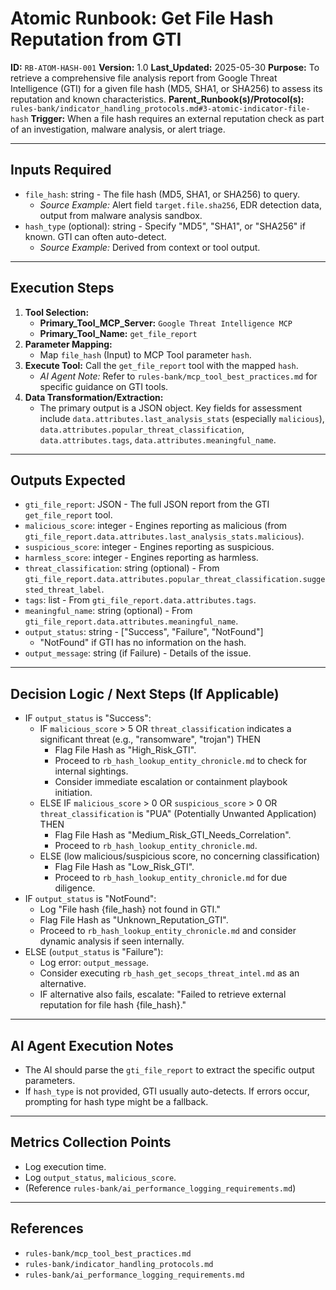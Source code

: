 # Atomic Runbook: Get File Hash Reputation from GTI

**ID:** `RB-ATOM-HASH-001`
**Version:** 1.0
**Last_Updated:** 2025-05-30
**Purpose:** To retrieve a comprehensive file analysis report from Google Threat Intelligence (GTI) for a given file hash (MD5, SHA1, or SHA256) to assess its reputation and known characteristics.
**Parent_Runbook(s)/Protocol(s):** `rules-bank/indicator_handling_protocols.md#3-atomic-indicator-file-hash`
**Trigger:** When a file hash requires an external reputation check as part of an investigation, malware analysis, or alert triage.

---

## Inputs Required

-   `file_hash`: string - The file hash (MD5, SHA1, or SHA256) to query.
    -   *Source Example:* Alert field `target.file.sha256`, EDR detection data, output from malware analysis sandbox.
-   `hash_type` (optional): string - Specify "MD5", "SHA1", or "SHA256" if known. GTI can often auto-detect.
    -   *Source Example:* Derived from context or tool output.

---

## Execution Steps

1.  **Tool Selection:**
    -   **Primary_Tool_MCP_Server:** `Google Threat Intelligence MCP`
    -   **Primary_Tool_Name:** `get_file_report`
2.  **Parameter Mapping:**
    -   Map `file_hash` (Input) to MCP Tool parameter `hash`.
3.  **Execute Tool:** Call the `get_file_report` tool with the mapped `hash`.
    -   *AI Agent Note:* Refer to `rules-bank/mcp_tool_best_practices.md` for specific guidance on GTI tools.
4.  **Data Transformation/Extraction:**
    -   The primary output is a JSON object. Key fields for assessment include `data.attributes.last_analysis_stats` (especially `malicious`), `data.attributes.popular_threat_classification`, `data.attributes.tags`, `data.attributes.meaningful_name`.

---

## Outputs Expected

-   `gti_file_report`: JSON - The full JSON report from the GTI `get_file_report` tool.
-   `malicious_score`: integer - Engines reporting as malicious (from `gti_file_report.data.attributes.last_analysis_stats.malicious`).
-   `suspicious_score`: integer - Engines reporting as suspicious.
-   `harmless_score`: integer - Engines reporting as harmless.
-   `threat_classification`: string (optional) - From `gti_file_report.data.attributes.popular_threat_classification.suggested_threat_label`.
-   `tags`: list - From `gti_file_report.data.attributes.tags`.
-   `meaningful_name`: string (optional) - From `gti_file_report.data.attributes.meaningful_name`.
-   `output_status`: string - ["Success", "Failure", "NotFound"]
    -   "NotFound" if GTI has no information on the hash.
-   `output_message`: string (if Failure) - Details of the issue.

---

## Decision Logic / Next Steps (If Applicable)

-   IF `output_status` is "Success":
    -   IF `malicious_score` > 5 OR `threat_classification` indicates a significant threat (e.g., "ransomware", "trojan") THEN
        -   Flag File Hash as "High_Risk_GTI".
        -   Proceed to `rb_hash_lookup_entity_chronicle.md` to check for internal sightings.
        -   Consider immediate escalation or containment playbook initiation.
    -   ELSE IF `malicious_score` > 0 OR `suspicious_score` > 0 OR `threat_classification` is "PUA" (Potentially Unwanted Application) THEN
        -   Flag File Hash as "Medium_Risk_GTI_Needs_Correlation".
        -   Proceed to `rb_hash_lookup_entity_chronicle.md`.
    -   ELSE (low malicious/suspicious score, no concerning classification)
        -   Flag File Hash as "Low_Risk_GTI".
        -   Proceed to `rb_hash_lookup_entity_chronicle.md` for due diligence.
-   IF `output_status` is "NotFound":
    -   Log "File hash {file_hash} not found in GTI."
    -   Flag File Hash as "Unknown_Reputation_GTI".
    -   Proceed to `rb_hash_lookup_entity_chronicle.md` and consider dynamic analysis if seen internally.
-   ELSE (`output_status` is "Failure"):
    -   Log error: `output_message`.
    -   Consider executing `rb_hash_get_secops_threat_intel.md` as an alternative.
    -   IF alternative also fails, escalate: "Failed to retrieve external reputation for file hash {file_hash}."

---

## AI Agent Execution Notes

-   The AI should parse the `gti_file_report` to extract the specific output parameters.
-   If `hash_type` is not provided, GTI usually auto-detects. If errors occur, prompting for hash type might be a fallback.

---

## Metrics Collection Points

-   Log execution time.
-   Log `output_status`, `malicious_score`.
-   (Reference `rules-bank/ai_performance_logging_requirements.md`)

---

## References

-   `rules-bank/mcp_tool_best_practices.md`
-   `rules-bank/indicator_handling_protocols.md`
-   `rules-bank/ai_performance_logging_requirements.md`
